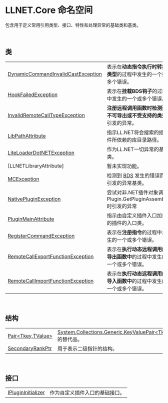 # LLNET.Core 命名空间

包含用于定义常用引用类型、接口、特性和处理异常的基础类和基类。

<br>

## 类

|||
|-|-|
|[DynamicCommandInvalidCastException](Class/DynamicCommandInvalidCastException/DynamicCommandInvalidCastException.md)|表示在**动态指令执行时转换类型**的过程中发生的一个或多个错误。|
|[HookFailedException](Class/HookFailedException/HookFailedException.md)|表示在**挂载BDS钩子**的过程中发生的一个或多个错误。|
|[InvalidRemoteCallTypeException](Class/InvalidRemoteCallTypeException/InvalidRemoteCallTypeException.md)|**注册远程调用函数时检测到不可导出或不受支持的类型**引发的异常。
|[LibPathAttribute](Class/LibPathAttribute/LibPathAttribute.md)|指示LL.NET将会搜索的插件所依赖的库目录路径。|
|[LiteLoaderDotNETException](Class/LiteLoaderDotNETException/LiteLoaderDotNETException.md)|作为LL.NET一切异常的基类。|
|[LLNETLibraryAttribute]|暂未实现功能。|
|[MCException](Class/MCException/MCException.md)|检测到 [BDS](https://www.minecraft.net/en-us/download/server/bedrock) 发生的错误而引发的异常基类。|
|[NativePluginException](Class/NativePluginException/NativePluginException.md)|尝试对非.NET插件对象调用Plugin.GetPluginAssembly时引发的异常|
|[PluginMainAttribute](Class/PluginMainAttribute/PluginMainAttribute.md)|指示由自定义插件入口加载的插件的入口类。|
|[RegisterCommandException](Class/RegisterCommandException/RegisterCommandException.md)|表示在**注册指令**的过程中发生的一个或多个错误。|
|[RemoteCallExportFunctionException](Class/RemoteCallExportFunctionException/RemoteCallExportFunctionException.md)|表示在**执行动态远程调用的导出函数中**的过程中发生的一个或多个错误。|
|[RemoteCallImportFunctionException](Class/RemoteCallImportFunctionException/RemoteCallImportFunctionException.md)|表示在**执行动态远程调用的导入函数中**的过程中发生的一个或多个错误。|

<br>

## 结构
|||
|-|-|
|[Pair\<Tkey,TValue\>](Struct/Pair/Pair.md)|[System.Collections.Generic.KeyValuePair\<Tkey,TValue\>](https://docs.microsoft.com/zh-cn/dotnet/api/system.collections.generic.keyvaluepair?view=net-6.0)的替代品。|
|[SecondaryRankPtr](Struct/SecondaryRankPtr/SecondaryRankPtr.md)|用于表示二级指针的结构。|

<br>

## 接口
|||
|-|-|
|[IPluginInitializer](Interface/IPluginInitializer/IPluginInitializer.md)|作为自定义插件入口的基础接口。|
